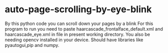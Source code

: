 # auto-page-scrolling-by-eye-blink
By this python code you can scroll down your pages by a blink
For this program to run you need to paste haarcascade_frontalface_default.xml and haarcascade_eye.xml in file in present working directory.
You also be needing opencv installed in your device.
Should have libraries like pyautogui,pip and numpy.
